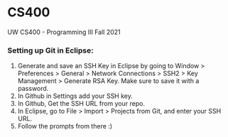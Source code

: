 # CS400
UW CS400 - Programming III Fall 2021

### Setting up Git in Eclipse:

1. Generate and save an SSH Key in Eclipse by going to Window > Preferences > General > Network Connections > SSH2 > Key Management > Generate RSA Key. Make sure to save it with a password.
2. In Github in Settings add your SSH key.
3. In Github, Get the SSH URL from your repo. 
4. In Eclipse, go to File > Import > Projects from Git, and enter your SSH URL. 
5. Follow the prompts from there :) 
